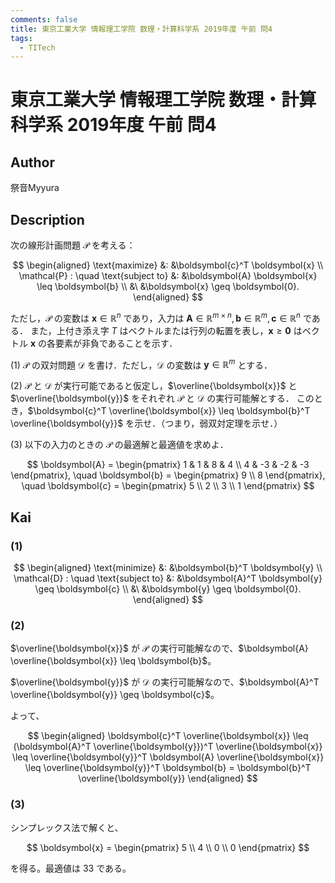 ```yaml
---
comments: false
title: 東京工業大学 情報理工学院 数理・計算科学系 2019年度 午前 問4
tags:
  - TITech
---
```

# 東京工業大学 情報理工学院 数理・計算科学系 2019年度 午前 問4

## **Author**
祭音Myyura

## **Description**
次の線形計画問題 $\mathcal{P}$ を考える：

$$
\begin{aligned}
\text{maximize} &: &\boldsymbol{c}^T \boldsymbol{x} \\
\mathcal{P} : \quad \text{subject to} &: &\boldsymbol{A} \boldsymbol{x} \leq \boldsymbol{b} \\
&\ &\boldsymbol{x} \geq \boldsymbol{0}.
\end{aligned}
$$

ただし，$\mathcal{P}$ の変数は $\boldsymbol{x} \in \mathbb{R}^n$ であり，入力は $\boldsymbol{A} \in \mathbb{R}^{m \times n}, \boldsymbol{b} \in \mathbb{R}^m, \boldsymbol{c} \in \mathbb{R}^n$ である．
また，上付き添え字 $T$ はベクトルまたは行列の転置を表し，$\boldsymbol{x} \geq \boldsymbol{0}$ はベクトル $\boldsymbol{x}$ の各要素が非負であることを示す．

(1) $\mathcal{P}$ の双対問題 $\mathcal{D}$ を書け．ただし，$\mathcal{D}$ の変数は $\boldsymbol{y} \in \mathbb{R}^m$ とする．

(2) $\mathcal{P}$ と $\mathcal{D}$ が実行可能であると仮定し，$\overline{\boldsymbol{x}}$ と $\overline{\boldsymbol{y}}$ をそれぞれ $\mathcal{P}$ と $\mathcal{D}$ の実行可能解とする．
このとき，$\boldsymbol{c}^T \overline{\boldsymbol{x}} \leq \boldsymbol{b}^T \overline{\boldsymbol{y}}$ を示せ．（つまり，弱双対定理を示せ．）

(3) 以下の入力のときの $\mathcal{P}$ の最適解と最適値を求めよ．

$$
\boldsymbol{A} = \begin{pmatrix}
    1 & 1 & 8 & 4 \\ 4 & -3 & -2 & -3
\end{pmatrix}, \quad
\boldsymbol{b} = \begin{pmatrix}
    9 \\ 8
\end{pmatrix}, \quad
\boldsymbol{c} = \begin{pmatrix}
    5 \\ 2 \\ 3 \\ 1
\end{pmatrix}
$$

## **Kai**
### (1)

$$
\begin{aligned}
\text{minimize} &: &\boldsymbol{b}^T \boldsymbol{y} \\
\mathcal{D} : \quad \text{subject to} &: &\boldsymbol{A}^T \boldsymbol{y} \geq \boldsymbol{c} \\
&\ &\boldsymbol{y} \geq \boldsymbol{0}.
\end{aligned}
$$

### (2)
$\overline{\boldsymbol{x}}$ が $\mathcal{P}$ の実行可能解なので、$\boldsymbol{A} \overline{\boldsymbol{x}} \leq \boldsymbol{b}$。

$\overline{\boldsymbol{y}}$ が $\mathcal{D}$ の実行可能解なので、$\boldsymbol{A}^T \overline{\boldsymbol{y}} \geq \boldsymbol{c}$。

よって、

$$
\begin{aligned}
\boldsymbol{c}^T \overline{\boldsymbol{x}}
\leq (\boldsymbol{A}^T \overline{\boldsymbol{y}})^T \overline{\boldsymbol{x}}
\leq \overline{\boldsymbol{y}}^T \boldsymbol{A} \overline{\boldsymbol{x}}
\leq \overline{\boldsymbol{y}}^T \boldsymbol{b}
= \boldsymbol{b}^T \overline{\boldsymbol{y}}
\end{aligned}
$$

### (3)
シンプレックス法で解くと、

$$
\boldsymbol{x} = \begin{pmatrix}
    5 \\ 4 \\ 0 \\ 0
\end{pmatrix}
$$

を得る。最適値は $33$ である。